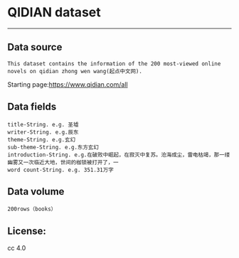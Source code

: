 # QIDIAN dataset
***
## Data source
    This dataset contains the information of the 200 most-viewed online novels on qidian zhong wen wang(起点中文网).
Starting page:https://www.qidian.com/all
## Data fields
    title-String. e.g. 圣墟
    writer-String. e.g.辰东
    theme-String. e.g.玄幻
    sub-theme-String. e.g.东方玄幻
    introduction-String. e.g.在破败中崛起，在寂灭中复苏。沧海成尘，雷电枯竭，那一缕幽雾又一次临近大地，世间的枷锁被打开了，一
    word count-String. e.g. 351.31万字 
## Data volume
    200rows（books）
## License:
   cc 4.0
